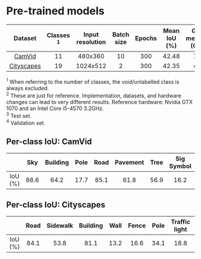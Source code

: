 # Pre-trained models

|                                Dataset                               | Classes <sup>1</sup> | Input resolution | Batch size | Epochs | Mean IoU (%) | GPU memory (GiB) | Training time (hours)<sup>2</sup> |
|:--------------------------------------------------------------------:|:--------------------:|:----------------:|:----------:|:------:|:------------:|:---------------:|:---------------------------------:|
| [CamVid](http://mi.eng.cam.ac.uk/research/projects/VideoRec/CamVid/) |          11          |      480x360     |     10     |   300  |     42.48    |       7.4       |                 1                 |
|           [Cityscapes](https://www.cityscapes-dataset.com/)          |          19          |     1024x512     |      2     |   300  |     42.35    |       4.3       |                 25                |

<sup>1</sup> When referring to the number of classes, the void/unlabelled class is always excluded.<br/>
<sup>2</sup> These are just for reference. Implementation, datasets, and hardware changes can lead to very different results. Reference hardware: Nvidia GTX 1070 and an Intel Core i5-4570 3.2GHz.<br/>
<sup>3</sup> Test set.<br/>
<sup>4</sup> Validation set.


## Per-class IoU: CamVid

|     |  Sky | Building | Pole | Road | Pavement | Tree | Sig Symbol | Fence |  Car | Pedestrian | Bicyclist |
|:---:|:----:|:--------:|:----:|:----:|:--------:|:----:|:----------:|:-----:|:----:|:----------:|:---------:|
| IoU (%) | 88.6 |   64.2   | 17.7 | 85.1 |   61.8   | 56.9 |    16.2    |  11.7 | 59.1 |    22.3    |    26.2   |

## Per-class IoU: Cityscapes

|         | Road | Sidewalk | Building | Wall | Fence | Pole | Traffic light | Traffic Sign | Vegetation | Terrain |  Sky | Person | Rider |  Car | Truck |  Bus | Train | Motorcicycle | Bicycle |
|:-------:|:----:|:--------:|:--------:|:----:|:-----:|:----:|:-------------:|:------------:|:----------:|:-------:|:----:|:------:|:-----:|:----:|:-----:|:----:|:-----:|:------------:|:-------:|
| IoU (%) | 84.1 |   53.8   |   81.1   | 13.2 |  16.6 | 34.1 |      18.8     |     30.0     |    84.6    |   31.5  | 87.2 |  46.6  |  18.6 | 77.8 |  38.2 | 49.6 |  28.4 |      8.4     |   44.3  |
